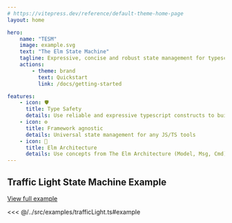 ```yaml
---
# https://vitepress.dev/reference/default-theme-home-page
layout: home

hero:
    name: "TESM"
    image: example.svg
    text: "The Elm State Machine"
    tagline: Expressive, concise and robust state management for typescript ecosystem
    actions:
        - theme: brand
          text: Quickstart
          link: /docs/getting-started

features:
    - icon: 🛡️
      title: Type Safety
      details: Use reliable and expressive typescript constructs to build your app state
    - icon: ⚙️
      title: Framework agnostic
      details: Universal state management for any JS/TS tools
    - icon: 🧠
      title: Elm Architecture
      details: Use concepts from The Elm Architecture (Model, Msg, Cmd). Manage application state in a totally pure way
---
```


## Traffic Light State Machine Example

[View full example](/docs/examples/traffic-light)

<<< @/../src/examples/trafficLight.ts#example
